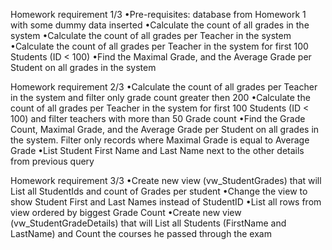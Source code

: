 Homework requirement 1/3
•Pre-requisites:  database from Homework 1 with  some dummy data inserted
•Calculate the count of all grades  in the  system
•Calculate the count of all grades  per Teacher in the system
•Calculate the count of all grades  per Teacher in the system for first 100 Students (ID < 100)
•Find the  Maximal Grade,  and the Average Grade per Student on all grades  in the system

Homework requirement 2/3
•Calculate the count of all grades  per Teacher in the system and filter only grade count greater then  200
•Calculate the count of all grades  per Teacher in the system for first 100 Students  (ID < 100) and filter teachers  with  more than 50 Grade count
•Find the  Grade Count, Maximal Grade, and the Average Grade per Student  on all grades  in the system. Filter only records where Maximal Grade is equal to Average Grade
•List Student  First  Name and Last Name next to the other details  from previous query

Homework requirement 3/3
•Create new  view (vw_StudentGrades) that will  List all StudentIds and count of Grades  per student
•Change the view to show Student  First  and Last Names instead  of StudentID
•List all rows from view ordered by biggest  Grade Count
•Create new  view (vw_StudentGradeDetails) that will List all Students (FirstName  and LastName) and Count the courses  he passed  through 
the exam
